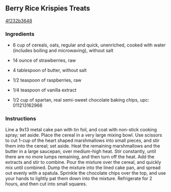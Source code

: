## Berry Rice Krispies Treats

[4f232b3648](http://tastykitchen.com/recipes/desserts/berry-rice-krispies-treats/)

### Ingredients

 - 6 cup of cereals, oats, regular and quick, unenriched, cooked with water (includes boiling and microwaving), without salt

 - 14 ounce of strawberries, raw

 - 4 tablespoon of butter, without salt

 - 1/2 teaspoon of raspberries, raw

 - 1/4 teaspoon of vanilla extract

 - 1/2 cup of spartan, real semi-sweet chocolate baking chips, upc: 011213162966

### Instructions

Line a 9x13 metal cake pan with tin foil, and coat with non-stick cooking spray; set aside. Place the cereal in a very large mixing bowl. Use scissors to cut 1-cup of the heart shaped marshmallows into small pieces, and stir them into the cereal; set aside. Heat the remaining marshmallows and the butter in a large saucepan, over medium-high heat. Stir constantly, until there are no more lumps remaining, and then turn off the heat. Add the extracts and stir to combine. Pour the mixture over the cereal, and quickly mix until combined. Dump the mixture into the lined cake pan, and spread out evenly with a spatula. Sprinkle the chocolate chips over the top, and use your hands to lightly pat them down into the mixture. Refrigerate for 2 hours, and then cut into small squares.